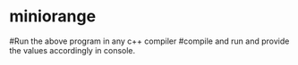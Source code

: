 # miniorange
#Run the above program in any c++ compiler 
#compile and run and provide the values accordingly in console.
